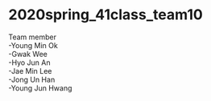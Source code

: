 # 2020spring_41class_team10

Team member  
-Young Min Ok  
-Gwak Wee  
-Hyo Jun An  
-Jae Min Lee  
-Jong Un Han  
-Young Jun Hwang  

